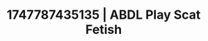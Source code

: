---
categories:
- Nerdy seduction
- Cumshot compilation
- Dreamy pleasure
- Wet skin
- Mid-century kink
image: /assets/images/1747787435135.jpg
layout: post
seo:
  description: Featured content with premium Scat Fetish, ABDL Play. HD images available.
  keywords: Scat Fetish, ABDL Play
  og_image: /assets/images/1747787435135.jpg
  schema_type: VisualArtwork
tags:
- '#1747787435135'
- ABDL Play
- Scat Fetish
title: 1747787435135 | ABDL Play Scat Fetish
---